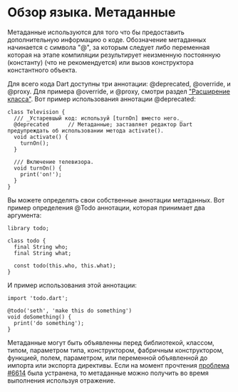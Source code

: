 # Обзор языка. Метаданные
Метаданные используются для того что бы предоставить дополнительную информацию о коде. Обозначение метаданных начинается с символа "@", за которым следует либо переменная которая на этапе компиляции результирует неизменную постоянную (константу) (что не рекомендуется) или вызов конструктора константного объекта.

Для всего кода Dart доступны три аннотации: @deprecated, @override, и @proxy. Для примера @override, и @proxy, смотри раздел ["Расширение класса"](http://rudart.in/up-and-running/100/). Вот пример использования аннотации @deprecated:

```
class Television {
  /// _Устаревшый код: используй [turnOn] вместо него._
  @deprecated      // Метаданные; заставляет редактор Dart предупреждать об использовании метода activate().
  void activate() {
    turnOn();
  }

  /// Включение телевизора.
  void turnOn() {
    print('on!');
  }
}
```

Вы можете определять свои собственные аннотации метаданных. Вот пример определения @Todo аннотации, которая принимает два аргумента:

```
library todo;

class todo {
  final String who;
  final String what;
  
  const todo(this.who, this.what);
}
```

И пример использования этой аннотации:

```
import 'todo.dart';

@todo('seth', 'make this do something')
void doSomething() {
  print('do something');
}
```

Метаданные могут быть объявленны перед библиотекой, классом, типом, параметром типа, конструктором, фабричным конструктором, функцией, полем, параметром, или переменной объявленной до импорта или экспорта директивы. Если на момент прочтения [проблема #6614](https://code.google.com/p/dart/issues/detail?id=6614) была устранена, то метаданные можно получить во время выполнения используя отражение.